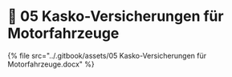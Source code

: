 # 📝 05 Kasko-Versicherungen für Motorfahrzeuge

{% file src="../.gitbook/assets/05 Kasko-Versicherungen für Motorfahrzeuge.docx" %}
